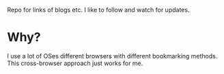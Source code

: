 Repo for links of blogs etc. I like to follow and watch for updates.

# Why?
I use a lot of OSes different browsers with different bookmarking methods.
This cross-browser approach just works for me.
